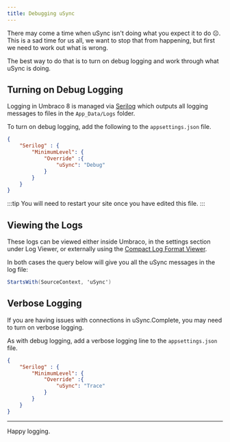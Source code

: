 ```yaml
---
title: Debugging uSync
---
```


There may come a time when uSync isn't doing what you expect it to do ☹. This is a sad time for us all, we want to stop that from happening, but first we need to work out what is wrong.

The best way to do that is to turn on debug logging and work through what uSync is doing. 

## Turning on Debug Logging

Logging in Umbraco 8 is managed via [Serilog](https://our.umbraco.com/documentation/Fundamentals/Code/Debugging/Logging/) which outputs all logging messages to files in the `App_Data/Logs` folder.

To turn on debug logging, add the following to the `appsettings.json` file. 

```json title="/appsettings.json"
{
    "Serilog" : {
        "MinimumLevel": {
            "Override" :{
                "uSync": "Debug" 
            }
        }
    }
}
```

:::tip 
You will need to restart your site once you have edited this file.
:::

## Viewing the Logs
These logs can be viewed either inside Umbraco, in the settings section under Log Viewer, or externally using the [Compact Log Format Viewer](https://github.com/warrenbuckley/Compact-Log-Format-Viewer).

In both cases the query below will give you all the uSync messages in the log file: 

```cs
StartsWith(SourceContext, 'uSync')
```


## Verbose Logging 
If you are having issues with connections in uSync.Complete, you may need to turn on verbose logging. 

As with debug logging, add a verbose logging line to the `appsettings.json` file. 

```json title="/appsettings.json"
{
    "Serilog" : {
        "MinimumLevel": {
            "Override" :{
                "uSync": "Trace" 
            }
        }
    }
}
```

----

Happy logging.